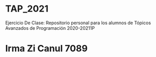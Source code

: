 # TAP_2021
Ejercicio De Clase: Repositorio personal para los alumnos de Tópicos Avanzados de Programación 2020-20211P

# Irma Zi Canul 7089
